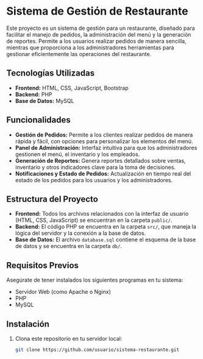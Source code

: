 # Sistema de Gestión de Restaurante

Este proyecto es un sistema de gestión para un restaurante, diseñado para facilitar el manejo de pedidos, la administración del menú y la generación de reportes. Permite a los usuarios realizar pedidos de manera sencilla, mientras que proporciona a los administradores herramientas para gestionar eficientemente las operaciones del restaurante.

## Tecnologías Utilizadas

- **Frontend:** HTML, CSS, JavaScript, Bootstrap
- **Backend:** PHP
- **Base de Datos:** MySQL

## Funcionalidades

- **Gestión de Pedidos:** Permite a los clientes realizar pedidos de manera rápida y fácil, con opciones para personalizar los elementos del menú.
- **Panel de Administración:** Interfaz intuitiva para que los administradores gestionen el menú, el inventario y los empleados.
- **Generación de Reportes:** Genera reportes detallados sobre ventas, inventario y otros indicadores clave para la toma de decisiones.
- **Notificaciones y Estado de Pedidos:** Actualización en tiempo real del estado de los pedidos para los usuarios y los administradores.

## Estructura del Proyecto

- **Frontend:** Todos los archivos relacionados con la interfaz de usuario (HTML, CSS, JavaScript) se encuentran en la carpeta `public/`.
- **Backend:** El código PHP se encuentra en la carpeta `src/`, que maneja la lógica del servidor y la conexión a la base de datos.
- **Base de Datos:** El archivo `database.sql` contiene el esquema de la base de datos y se encuentra en la carpeta `db/`.

## Requisitos Previos

Asegúrate de tener instalados los siguientes programas en tu sistema:

- Servidor Web (como Apache o Nginx)
- PHP
- MySQL

## Instalación

1. Clona este repositorio en tu servidor local:
   ```bash
   git clone https://github.com/usuario/sistema-restaurante.git

